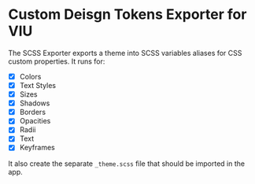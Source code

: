 # Custom Deisgn Tokens Exporter for VIU

The SCSS Exporter exports a theme into SCSS variables aliases for CSS custom properties. It runs for:

- [x] Colors
- [x] Text Styles
- [x] Sizes
- [x] Shadows
- [x] Borders
- [x] Opacities
- [x] Radii
- [x] Text
- [x] Keyframes

It also create the separate `_theme.scss` file that should be imported in the app.
